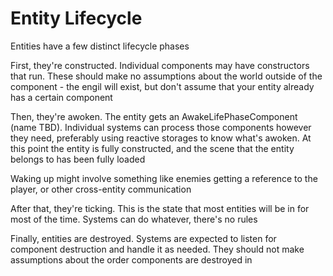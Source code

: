 # Entity Lifecycle

Entities have a few distinct lifecycle phases

First, they're constructed. Individual components may have constructors that run. These should make no assumptions about the world outside of the component - the engil will exist, but don't assume that your entity already has a certain component

Then, they're awoken. The entity gets an AwakeLifePhaseComponent (name TBD). Individual systems can process those components however they need, preferably using reactive storages to know what's awoken. At this point the entity is fully constructed, and the scene that the entity belongs to has been fully loaded

Waking up might involve something like enemies getting a reference to the player, or other cross-entity communication

After that, they're ticking. This is the state that most entities will be in for most of the time. Systems can do whatever, there's no rules

Finally, entities are destroyed. Systems are expected to listen for component destruction and handle it as needed. They should not make assumptions about the order components are destroyed in
